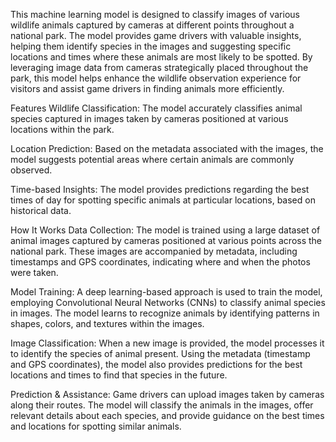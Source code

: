 This machine learning model is designed to classify images of various wildlife animals captured by cameras at different points throughout a national park. The model provides game drivers with valuable insights, helping them identify species in the images and suggesting specific locations and times where these animals are most likely to be spotted. By leveraging image data from cameras strategically placed throughout the park, this model helps enhance the wildlife observation experience for visitors and assist game drivers in finding animals more efficiently.

Features
Wildlife Classification: The model accurately classifies animal species captured in images taken by cameras positioned at various locations within the park.


Location Prediction: Based on the metadata associated with the images, the model suggests potential areas where certain animals are commonly observed.


Time-based Insights: The model provides predictions regarding the best times of day for spotting specific animals at particular locations, based on historical data.


How It Works
Data Collection: The model is trained using a large dataset of animal images captured by cameras positioned at various points across the national park. These images are accompanied by metadata, including timestamps and GPS coordinates, indicating where and when the photos were taken.

Model Training: A deep learning-based approach is used to train the model, employing Convolutional Neural Networks (CNNs) to classify animal species in images. The model learns to recognize animals by identifying patterns in shapes, colors, and textures within the images.

Image Classification: When a new image is provided, the model processes it to identify the species of animal present. Using the metadata (timestamp and GPS coordinates), the model also provides predictions for the best locations and times to find that species in the future.

Prediction & Assistance: Game drivers can upload images taken by cameras along their routes. The model will classify the animals in the images, offer relevant details about each species, and provide guidance on the best times and locations for spotting similar animals.
